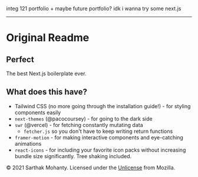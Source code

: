 integ 121 portfolio + maybe future portfolio? 
idk i wanna try some next.js


----
# Original Readme

## Perfect
The best Next.js boilerplate ever.
## What does this have?
- Tailwind CSS (no more going through the installation guide!) - for styling components easily
- `next-themes` (@pacocoursey) - for going to the dark side
- `swr` (@vercel) - for fetching constantly mutating data
  - `fetcher.js` so you don't have to keep writing return functions
- `framer-motion` - for making interactive components and eye-catching animations
- `react-icons` - for including your favorite icon packs without increasing bundle size significantly. Tree shaking included.

&copy; 2021 Sarthak Mohanty. Licensed under the [Unlicense](LICENSE) from Mozilla.
